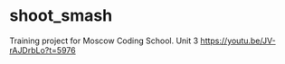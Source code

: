 # shoot_smash
Training project for Moscow Coding School. Unit 3
https://youtu.be/JV-rAJDrbLo?t=5976
